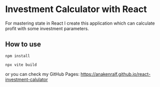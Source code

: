 # Investment Calculator with React

For mastering state in React I create this application which can calculate profit with some investment parameters.

## How to use

`npm install`

`npx vite build`

or you can check my GitHub Pages: https://anakenralf.github.io/react-investment-calulator
